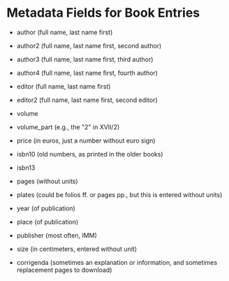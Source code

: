 Metadata Fields for Book Entries
================================

- author (full name, last name first)

- author2 (full name, last name first, second author)

- author3 (full name, last name first, third author)

- author4 (full name, last name first, fourth author)

- editor (full name, last name first)

- editor2 (full name, last name first, second editor)

- volume

- volume_part (e.g., the "2" in XVII/2)

- price (in euros, just a number without euro sign)

- isbn10 (old numbers, as printed in the older books)

- isbn13

- pages (without units)

- plates (could be folios ff. or pages pp., but this is entered without units)

- year (of publication)

- place (of publication)

- publisher (most often, IMM)

- size (in centimeters, entered without unit)

- corrigenda (sometimes an explanation or information, and sometimes replacement pages to download)
